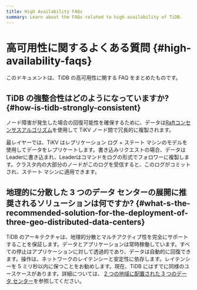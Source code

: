 ```yaml
---
title: High Availability FAQs
summary: Learn about the FAQs related to high availability of TiDB.
---
```


# 高可用性に関するよくある質問 {#high-availability-faqs}

このドキュメントは、TiDB の高可用性に関する FAQ をまとめたものです。

## TiDB の強整合性はどのようになっていますか? {#how-is-tidb-strongly-consistent}

ノード障害が発生した場合の回復可能性を確保するために、データは[Raftコンセンサスアルゴリズム](https://raft.github.io/)を使用して TiKV ノード間で冗長的に複製されます。

最レイヤーでは、TiKV はレプリケーション ログ + ステート マシンのモデルを使用してデータをレプリケートします。書き込みリクエストの場合、データはLeaderに書き込まれ、Leaderはコマンドをログの形式でフォロワーに複製します。クラスタ内の大部分のノードがこのログを受信すると、このログがコミットされ、ステート マシンに適用できます。

## 地理的に分散した 3 つのデータ センターの展開に推奨されるソリューションは何ですか? {#what-s-the-recommended-solution-for-the-deployment-of-three-geo-distributed-data-centers}

TiDB のアーキテクチャは、地理的分散とマルチアクティブ性を完全にサポートすることを保証します。データとアプリケーションは常時稼働しています。すべての停止はアプリケーションに対して透過的であり、データは自動的に回復できます。操作は、ネットワークのレイテンシーと安定性に依存します。レイテンシーを 5 ミリ秒以内に保つことをお勧めします。現在、TiDB にはすでに同様のユースケースがあります。詳細については、 [2 つの地域に配置された 3 つのデータ センター](/three-data-centers-in-two-cities-deployment.md)を参照してください。
